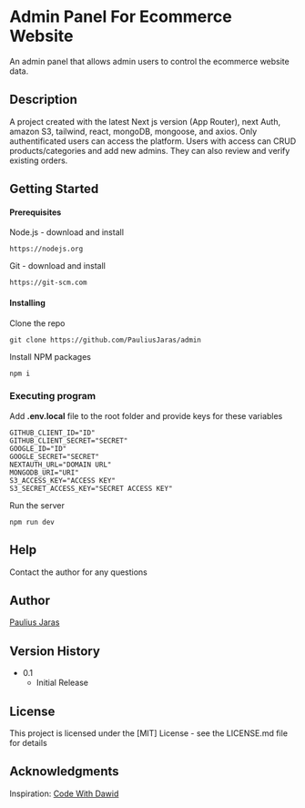 # Admin Panel For Ecommerce Website

An admin panel that allows admin users to control the ecommerce website data. 

## Description

A project created with the latest Next js version (App Router), next Auth, amazon S3, tailwind, react, mongoDB, mongoose, and axios. Only authentificated users can access the platform. Users with access can CRUD products/categories and add new admins. They can also review and verify existing orders.

## Getting Started

#### Prerequisites
Node.js - download and install

```
https://nodejs.org
```

Git - download and install

```
https://git-scm.com
```
#### Installing

Clone the repo

```
git clone https://github.com/PauliusJaras/admin
```

Install NPM packages

```
npm i
```

### Executing program

Add **.env.local** file to the root folder and provide keys for these variables

```
GITHUB_CLIENT_ID="ID"
GITHUB_CLIENT_SECRET="SECRET"
GOOGLE_ID="ID"
GOOGLE_SECRET="SECRET"
NEXTAUTH_URL="DOMAIN URL"
MONGODB_URI="URI"
S3_ACCESS_KEY="ACCESS KEY"
S3_SECRET_ACCESS_KEY="SECRET ACCESS KEY"
```

Run the server

```
npm run dev
```

## Help

Contact the author for any questions 

## Author

[Paulius Jaras](https://www.linkedin.com/in/paulius-jaras/)

## Version History

* 0.1
    * Initial Release

## License

This project is licensed under the [MIT] License - see the LICENSE.md file for details

## Acknowledgments

Inspiration: [Code With Dawid](https://github.com/dejwid/)
